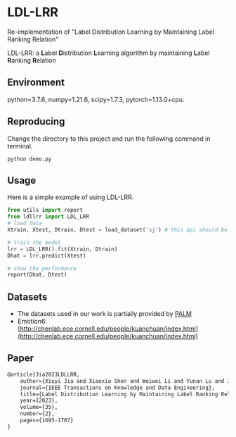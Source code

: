 # LDL-LRR
Re-implementation of "Label Distribution Learning by Maintaining Label Ranking Relation"

LDL-LRR: a **L**abel **D**istribution **L**earning algorithm by maintaining **L**abel **R**anking **R**elation 
 
## Environment
python=3.7.6, numpy=1.21.6, scipy=1.7.3, pytorch=1.13.0+cpu.

## Reproducing
Change the directory to this project and run the following command in terminal.
```Terminal
python demo.py
```


## Usage
Here is a simple example of using LDL-LRR.
```python
from utils import report
from ldllrr import LDL_LRR
# load data
Xtrain, Xtest, Dtrain, Dtest = load_dataset('sj') # this api should be defined by users

# train the model
lrr = LDL_LRR().fit(Xtrain, Dtrain)
Dhat = lrr.predict(Xtest)

# show the performance
report(Dhat, Dtest)
```

## Datasets
- The datasets used in our work is partially provided by [PALM](http://palm.seu.edu.cn/xgeng/LDL/index.htm)
- Emotion6: [http://chenlab.ece.cornell.edu/people/kuanchuan/index.html](http://chenlab.ece.cornell.edu/people/kuanchuan/index.html)

## Paper
```latex
@article{Jia2023LDLLRR,
	author={Xiuyi Jia and Xiaoxia Shen and Weiwei Li and Yunan Lu and Jihua Zhu},
	journal={IEEE Transactions on Knowledge and Data Engineering}, 
	title={Label Distribution Learning by Maintaining Label Ranking Relation}, 
	year={2023},
	volume={35},
	number={2},
	pages={1695-1707}
}
```
